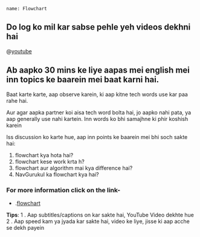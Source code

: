 ```ngMeta
name: Flowchart
```

## Do log ko mil kar sabse pehle yeh videos dekhni hai


@[youtube](Kbjz50ssFBE)


## Ab aapko 30 mins ke liye aapas mei english mei inn topics ke baarein mei baat karni hai.
Baat karte karte, aap observe karein, ki aap kitne tech words use kar paa rahe hai.

Aur agar aapka partner koi aisa tech word bolta hai, jo aapko nahi pata, ya aap generally use nahi kartein. Inn words ko bhi samajhne ki phir koshish karein

Iss discussion ko karte hue, aap inn points ke baarein mei bhi soch sakte hai:

1. flowchart kya hota hai?
2. flowchart kese work krta h?
3. flowchart aur algorithm mai kya difference hai?
4. NavGurukul ka flowchart kya hai?

### For more information click on the link-
* .[flowchart](https://www.lucidchart.com/pages/what-is-a-flowchart-tutorial)

**Tips**:
1 . Aap subtitles/captions on kar sakte hai, YouTube Video dekhte hue
2 . Aap speed kam ya jyada kar sakte hai, video ke liye, jisse ki aap acche se dekh payein




